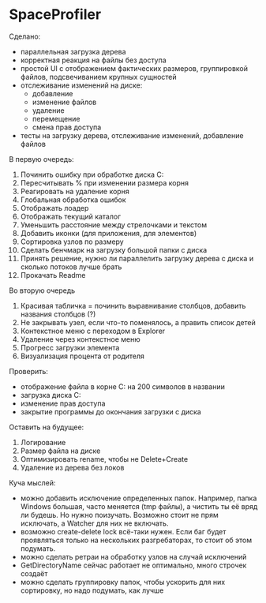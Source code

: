 # SpaceProfiler
Сделано:
- параллельная загрузка дерева 
- корректная реакция на файлы без доступа
- простой UI с отображением фактических размеров, группировкой файлов, подсвечиванием крупных сущностей
- отслеживание изменений на диске:
  - добавление
  - изменение файлов
  - удаление
  - перемещение
  - смена прав доступа
- тесты на загрузку дерева, отслеживание изменений, добавление файлов

В первую очередь:
1. Починить ошибку при обработке диска C:
2. Пересчитывать % при изменении размера корня
3. Реагировать на удаление корня
4. Глобальная обработка ошибок
5. Отображать лоадер
6. Отображать текущий каталог
7. Уменьшить расстояние между стрелочками и текстом
8. Добавить иконки (для приложения, для элементов)
9. Сортировка узлов по размеру
10. Сделать бенчмарк на загрузку большой папки с диска
11. Принять решение, нужно ли параллелить загрузку дерева с диска и сколько потоков лучше брать
12. Прокачать Readme

Во вторую очередь
1. Красивая табличка = починить выравнивание столбцов, добавить названия столбцов (?)
2. Не закрывать узел, если что-то поменялось, а править список детей
3. Контекстное меню с переходом в Explorer
4. Удаление через контекстное меню
5. Прогресс загрузки элемента 
6. Визуализация процента от родителя

Проверить:
- отображение файла в корне C: на 200 символов в названии
- загрузка диска С:
- изменение прав доступа
- закрытие программы до окончания загрузки с диска

Оставить на будущее:
1. Логирование
2. Размер файла на диске
3. Оптимизировать rename, чтобы не Delete+Create
4. Удаление из дерева без локов

Куча мыслей:
- можно добавить исключение определенных папок. Например, папка Windows большая, часто меняется (tmp файлы), а чистить ты её вряд ли будешь. Но нужно поизучать. Возможно стоит не прям исключать, а Watcher для них не включать.
- возможно create-delete lock всё-таки нужен. Если баг будет проявляться только на нескольких разгребаторах, то стоит об этом подумать.
- можно сделать ретраи на обработку узлов на случай исключений
- GetDirectoryName сейчас работает не оптимально, много строчек создаёт
- можно сделать группировку папок, чтобы ускорить для них сортировку, но надо подумать, как лучше